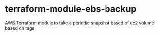 # terraform-module-ebs-backup
AWS Terraform module to take a periodic snapshot based of ec2 volume based on tags
